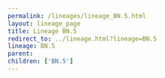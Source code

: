 ```yaml
---
permalink: /lineages/lineage_BN.5.html
layout: lineage_page
title: Lineage BN.5
redirect_to: ../lineage.html?lineage=BN.5
lineage: BN.5
parent: 
children: ['BN.5']
---
```

